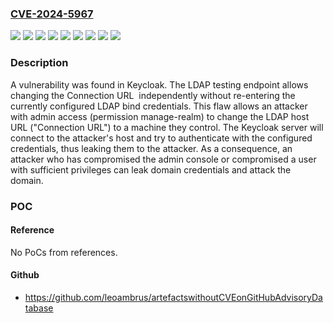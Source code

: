 ### [CVE-2024-5967](https://cve.mitre.org/cgi-bin/cvename.cgi?name=CVE-2024-5967)
![](https://img.shields.io/static/v1?label=Product&message=RHEL-8%20based%20Middleware%20Containers&color=blue)
![](https://img.shields.io/static/v1?label=Product&message=Red%20Hat%20Build%20of%20Keycloak&color=blue)
![](https://img.shields.io/static/v1?label=Product&message=Red%20Hat%20Single%20Sign-On%207&color=blue)
![](https://img.shields.io/static/v1?label=Product&message=Red%20Hat%20Single%20Sign-On%207.6%20for%20RHEL%207&color=blue)
![](https://img.shields.io/static/v1?label=Product&message=Red%20Hat%20Single%20Sign-On%207.6%20for%20RHEL%208&color=blue)
![](https://img.shields.io/static/v1?label=Product&message=Red%20Hat%20Single%20Sign-On%207.6%20for%20RHEL%209&color=blue)
![](https://img.shields.io/static/v1?label=Product&message=Red%20Hat%20build%20of%20Keycloak%2022&color=blue)
![](https://img.shields.io/static/v1?label=Version&message=n%2Fa&color=blue)
![](https://img.shields.io/static/v1?label=Vulnerability&message=Incorrect%20Default%20Permissions&color=brighgreen)

### Description

A vulnerability was found in Keycloak. The LDAP testing endpoint allows changing the Connection URL  independently without re-entering the currently configured LDAP bind credentials. This flaw allows an attacker with admin access (permission manage-realm) to change the LDAP host URL ("Connection URL") to a machine they control. The Keycloak server will connect to the attacker's host and try to authenticate with the configured credentials, thus leaking them to the attacker. As a consequence, an attacker who has compromised the admin console or compromised a user with sufficient privileges can leak domain credentials and attack the domain.

### POC

#### Reference
No PoCs from references.

#### Github
- https://github.com/leoambrus/artefactswithoutCVEonGitHubAdvisoryDatabase

